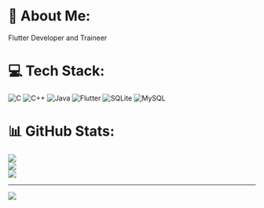 # 💫 About Me:
Flutter Developer and Traineer


# 💻 Tech Stack:
![C](https://img.shields.io/badge/c-%2300599C.svg?style=for-the-badge&logo=c&logoColor=white) ![C++](https://img.shields.io/badge/c++-%2300599C.svg?style=for-the-badge&logo=c%2B%2B&logoColor=white) ![Java](https://img.shields.io/badge/java-%23ED8B00.svg?style=for-the-badge&logo=openjdk&logoColor=white) ![Flutter](https://img.shields.io/badge/Flutter-%2302569B.svg?style=for-the-badge&logo=Flutter&logoColor=white) ![SQLite](https://img.shields.io/badge/sqlite-%2307405e.svg?style=for-the-badge&logo=sqlite&logoColor=white) ![MySQL](https://img.shields.io/badge/mysql-4479A1.svg?style=for-the-badge&logo=mysql&logoColor=white)
# 📊 GitHub Stats:
![](https://github-readme-stats.vercel.app/api?username=SJaynesh&theme=dark&hide_border=false&include_all_commits=true&count_private=true)<br/>
![](https://github-readme-streak-stats.herokuapp.com/?user=SJaynesh&theme=dark&hide_border=false)<br/>
![](https://github-readme-stats.vercel.app/api/top-langs/?username=SJaynesh&theme=dark&hide_border=false&include_all_commits=true&count_private=true&layout=compact)

---
[![](https://visitcount.itsvg.in/api?id=SJaynesh&icon=0&color=0)](https://visitcount.itsvg.in)

<!-- Proudly created with GPRM ( https://gprm.itsvg.in ) -->

